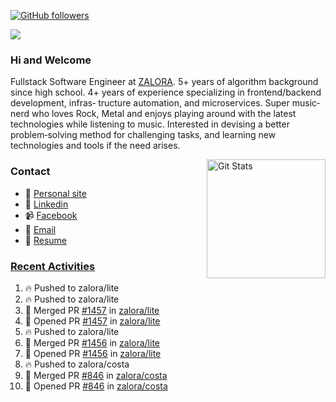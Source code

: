 [![GitHub followers](https://img.shields.io/github/followers/DeKal?label=Follow%20at%20GitHub&style=for-the-badge)](https://github.com/DeKal)

<img
  src="https://cr-ss-service.azurewebsites.net/api/ScreenShot?widget=summary&username=DeKal&badges=3&width=300&style=--header-bg-color:%23000;--border-radius:10px"
/>

### Hi and Welcome 
Fullstack Software Engineer at [ZALORA](https://github.com/zalora/). 5+ years of algorithm background since high school. 4+ years of experience specializing in frontend/backend development, infras‐ tructure automation, and microservices. Super music‐nerd who loves Rock, Metal and enjoys playing around with the latest technologies while listening to music. Interested in devising a better problem‐solving method for challenging tasks, and learning new technologies and tools if the need arises.


<a href="https://phatho-folio.now.sh/"><img alt="Git Stats" src="https://github-readme-stats.vercel.app/api?username=DeKal&show_icons=true&theme=merko&count_private=true" align="right" height="190" /></a>


### Contact

- 💬 [Personal site](https://phatho-folio.now.sh/)
- 🔗 [Linkedin](https://www.linkedin.com/in/phat-ho/)
- 📹 [Facebook](https://www.facebook.com/dekal.dev)
- 📧 <a href="mailto:hohuuphat22@gmail.com">Email</a>
- 📄 <a id="raw-url" href="https://raw.githubusercontent.com/DeKal/DeKal/master/cv/dekal.pdf">Resume</a>


### [Recent Activities](https://github.com/DeKal/github-activity-readme)
<!--START_SECTION:activity-->
1. 🔥 Pushed to zalora/lite
2. 🔥 Pushed to zalora/lite
3. 🎉 Merged PR [#1457](https://github.com/zalora/lite/pull/1457) in [zalora/lite](https://github.com/zalora/lite)
4. 💪 Opened PR [#1457](https://github.com/zalora/lite/pull/1457) in [zalora/lite](https://github.com/zalora/lite)
5. 🔥 Pushed to zalora/lite
6. 🎉 Merged PR [#1456](https://github.com/zalora/lite/pull/1456) in [zalora/lite](https://github.com/zalora/lite)
7. 💪 Opened PR [#1456](https://github.com/zalora/lite/pull/1456) in [zalora/lite](https://github.com/zalora/lite)
8. 🔥 Pushed to zalora/costa
9. 🎉 Merged PR [#846](https://github.com/zalora/costa/pull/846) in [zalora/costa](https://github.com/zalora/costa)
10. 💪 Opened PR [#846](https://github.com/zalora/costa/pull/846) in [zalora/costa](https://github.com/zalora/costa)
<!--END_SECTION:activity-->